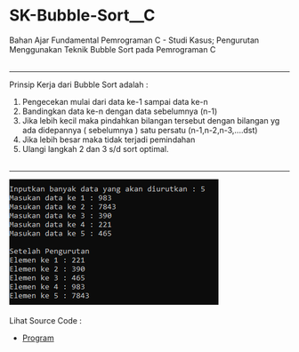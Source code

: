 # SK-Bubble-Sort__C
Bahan Ajar Fundamental Pemrograman C - Studi Kasus; Pengurutan Menggunakan Teknik Bubble Sort pada Pemrograman C<br><br>

---

Prinsip Kerja dari Bubble Sort adalah :<br>
1. Pengecekan mulai dari data ke-1 sampai data ke-n<br>
2. Bandingkan data ke-n dengan data sebelumnya (n-1)<br>
3. Jika lebih kecil maka pindahkan bilangan tersebut dengan bilangan yg ada didepannya ( sebelumnya ) satu persatu (n-1,n-2,n-3,....dst)<br>
4. Jika lebih besar maka tidak terjadi pemindahan<br>
5. Ulangi langkah 2 dan 3 s/d sort optimal.<br><br>

---

<img src="https://github.com/RizkyKhapidsyah/SK-Bubble-Sort__C/blob/master/SK-Bubble-Sort__C/Result/001.PNG"><br><br>
Lihat Source Code : <br>
- <a href="https://github.com/RizkyKhapidsyah/SK-Bubble-Sort__C/blob/master/SK-Bubble-Sort__C/Source.c">Program</a>
